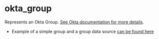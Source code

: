 # okta_group

Represents an Okta Group. [See Okta documentation for more details](https://developer.okta.com/docs/api/resources/groups).

- Example of a simple group and a group data source [can be found here](./datasource.tf)
